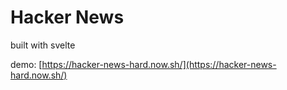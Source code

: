 # Hacker News

built with svelte

demo: [https://hacker-news-hard.now.sh/](https://hacker-news-hard.now.sh/)